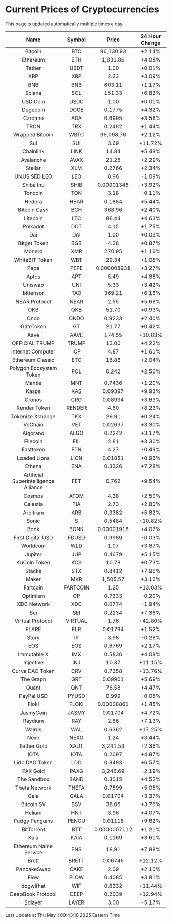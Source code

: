 # Current Prices of Cryptocurrencies
This page is updated automatically multiple times a day.

| Name | Symbol | Price | 24 Hour Change |
| :---: |:---:| :---: | :---: |
| Bitcoin | BTC | 96,130.93 | +2.14% |
| Ethereum | ETH | 1,831.86 | +4.08% |
| Tether | USDT | 1.00 | +0.01% |
| XRP | XRP | 2.23 | +3.09% |
| BNB | BNB | 603.11 | +1.17% |
| Solana | SOL | 151.33 | +6.82% |
| USD Coin | USDC | 1.00 | +0.01% |
| Dogecoin | DOGE | 0.1775 | +4.32% |
| Cardano | ADA | 0.6995 | +3.56% |
| TRON | TRX | 0.2482 | +1.44% |
| Wrapped Bitcoin | WBTC | 96,098.76 | +2.12% |
| Sui | SUI | 3.69 | +11.72% |
| Chainlink | LINK | 14.84 | +5.48% |
| Avalanche | AVAX | 21.25 | +2.29% |
| Stellar | XLM | 0.2766 | +2.34% |
| UNUS SED LEO | LEO | 8.96 | -1.09% |
| Shiba Inu | SHIB | 0.00001348 | +3.92% |
| Toncoin | TON | 3.18 | -0.11% |
| Hedera | HBAR | 0.1884 | +5.44% |
| Bitcoin Cash | BCH | 368.96 | +2.40% |
| Litecoin | LTC | 86.44 | +4.63% |
| Polkadot | DOT | 4.15 | +1.75% |
| Dai | DAI | 1.00 | +0.03% |
| Bitget Token | BGB | 4.38 | +0.87% |
| Monero | XMR | 270.95 | +1.16% |
| WhiteBIT Token | WBT | 29.34 | +1.05% |
| Pepe | PEPE | 0.000008931 | +3.27% |
| Aptos | APT | 5.49 | +4.88% |
| Uniswap | UNI | 5.33 | +3.42% |
| bittensor | TAO | 369.21 | +6.16% |
| NEAR Protocol | NEAR | 2.55 | +5.68% |
| OKB | OKB | 51.70 | +0.93% |
| Ondo | ONDO | 0.9233 | +2.40% |
| GateToken | GT | 21.77 | +0.42% |
| Aave | AAVE | 174.55 | +10.83% |
| OFFICIAL TRUMP | TRUMP | 13.00 | +4.22% |
| Internet Computer | ICP | 4.87 | +1.61% |
| Ethereum Classic | ETC | 16.86 | +2.04% |
| Polygon Ecosystem Token | POL | 0.242 | +2.50% |
| Mantle | MNT | 0.7436 | +1.20% |
| Kaspa | KAS | 0.09397 | +9.93% |
| Cronos | CRO | 0.08994 | +3.63% |
| Render Token | RENDER | 4.60 | +8.23% |
| Tokenize Xchange | TKX | 29.91 | +0.24% |
| VeChain | VET | 0.02697 | +3.30% |
| Algorand | ALGO | 0.2242 | +3.17% |
| Filecoin | FIL | 2.81 | +3.30% |
| Fasttoken | FTN | 4.27 | -0.49% |
| Loaded Lions | LION | 0.01851 | +0.96% |
| Ethena | ENA | 0.3326 | +7.28% |
| Artificial Superintelligence Alliance | FET | 0.762 | +9.54% |
| Cosmos | ATOM | 4.38 | +2.50% |
| Celestia | TIA | 2.73 | +2.80% |
| Arbitrum | ARB | 0.3382 | +5.82% |
| Sonic | S | 0.5484 | +10.82% |
| Bonk | BONK | 0.00001918 | +4.07% |
| First Digital USD | FDUSD | 0.9989 | -0.03% |
| Worldcoin | WLD | 1.07 | +3.87% |
| Jupiter | JUP | 0.4679 | +5.15% |
| KuCoin Token | KCS | 10.78 | +0.73% |
| Stacks | STX | 0.8412 | +7.96% |
| Maker | MKR | 1,505.57 | +3.16% |
| Fartcoin | FARTCOIN | 1.25 | +13.03% |
| Optimism | OP | 0.7333 | -0.20% |
| XDC Network | XDC | 0.0774 | -1.94% |
| Sei | SEI | 0.2234 | +7.36% |
| Virtual Protocol | VIRTUAL | 1.76 | +42.80% |
| FLARE | FLR | 0.01794 | +1.52% |
| Story | IP | 3.98 | -0.28% |
| EOS | EOS | 0.6769 | +2.17% |
| Immutable X | IMX | 0.5836 | +4.08% |
| Injective | INJ | 10.37 | +11.15% |
| Curve DAO Token | CRV | 0.7358 | +13.76% |
| The Graph | GRT | 0.09901 | +5.69% |
| Quant | QNT | 76.58 | +4.47% |
| PayPal USD | PYUSD | 0.999 | -0.05% |
| Floki | FLOKI | 0.00008861 | +1.45% |
| JasmyCoin | JASMY | 0.01704 | +4.72% |
| Raydium | RAY | 2.86 | +7.13% |
| Walrus | WAL | 0.6362 | +17.25% |
| Nexo | NEXO | 1.24 | +3.44% |
| Tether Gold | XAUT | 3,241.53 | -2.36% |
| IOTA | IOTA | 0.2097 | +4.97% |
| Lido DAO Token | LDO | 0.8493 | +6.57% |
| PAX Gold | PAXG | 3,246.69 | -2.19% |
| The Sandbox | SAND | 0.3015 | +4.52% |
| Theta Network | THETA | 0.7599 | +5.05% |
| Gala | GALA | 0.01704 | +3.37% |
| Bitcoin SV | BSV | 38.05 | +3.76% |
| Helium | HNT | 3.96 | +4.07% |
| Pudgy Penguins | PENGU | 0.01118 | +9.62% |
| BitTorrent | BTT | 0.0000007112 | +1.21% |
| Kaia | KAIA | 0.1169 | +3.61% |
| Ethereum Name Service | ENS | 18.91 | +7.88% |
| Brett | BRETT | 0.06746 | +12.12% |
| PancakeSwap | CAKE | 2.09 | +2.10% |
| Flow | FLOW | 0.4085 | +3.81% |
| dogwifhat | WIF | 0.6332 | +11.44% |
| DeepBook Protocol | DEEP | 0.2039 | +12.94% |
| Solayer | LAYER | 3.00 | -5.17% |

Last Update at Thu May  1 09:43:10 2025 Eastern Time